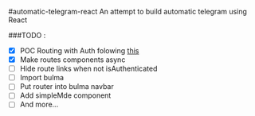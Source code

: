 #automatic-telegram-react
An attempt to build automatic telegram using React

###TODO :
- [x] POC Routing with Auth folowing [this](https://reacttraining.com/react-router/web/example/auth-workflow)
- [x] Make routes components async
- [ ] Hide route links when not isAuthenticated
- [ ] Import bulma
- [ ] Put router into bulma navbar
- [ ] Add simpleMde component
- [ ] And more...
